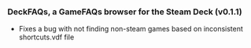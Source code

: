 ### DeckFAQs, a GameFAQs browser for the Steam Deck (v0.1.1)
* Fixes a bug with not finding non-steam games based on inconsistent shortcuts.vdf file